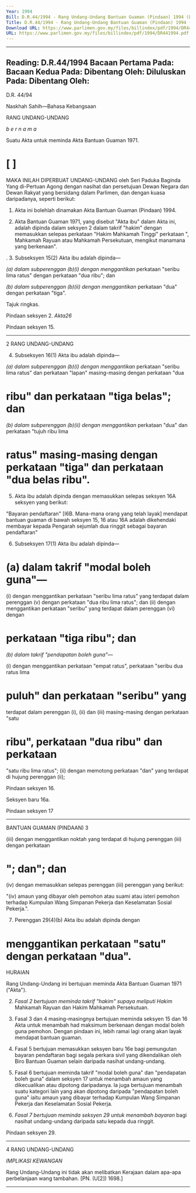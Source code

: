 ```yaml
---
Year: 1994
Bill: D.R.44/1994 - Rang Undang-Undang Bantuan Guaman (Pindaan) 1994 (Lulus)
Title: D.R.44/1994 - Rang Undang-Undang Bantuan Guaman (Pindaan) 1994 (Lulus)
Download URL: https://www.parlimen.gov.my/files/billindex/pdf/1994/DR441994.pdf
URL: https://www.parlimen.gov.my/files/billindex/pdf/1994/DR441994.pdf
---
```

---
Reading:
D.R.44/1994
Bacaan Pertama Pada:
Bacaan Kedua Pada:
Dibentang Oleh:
Diluluskan Pada:
Dibentang Oleh:
---

D.R. 44/94

Naskhah Sahih—Bahasa Kebangsaan

RANG UNDANG-UNDANG

_b e r n a m a_

Suatu Akta untuk meminda Akta Bantuan Guaman
1971.

# [ ]

MAKA INILAH DIPERBUAT UNDANG-UNDANG
oleh Seri Paduka Baginda Yang di-Pertuan Agong dengan
nasihat dan persetujuan Dewan Negara dan Dewan Rakyat
yang bersidang dalam Parlimen, dan dengan kuasa
daripadanya, seperti berikut:

1. Akta ini bolehlah dinamakan Akta Bantuan Guaman
(Pindaan) 1994.

2. Akta Bantuan Guaman 1971, yang disebut "Akta ibu"
dalam Akta ini, adalah dipinda dalam seksyen 2 dalam
takrif "hakim" dengan memasukkan selepas perkataan
"Hakim Mahkamah Tinggi" perkataan ", Mahkamah
Rayuan atau Mahkamah Persekutuan, mengikut manamana yang berkenaan".

. 3. Subseksyen 15(2) Akta ibu adalah dipinda—

_(a) dalam subperenggan (b)(i) dengan menggantikan_
perkataan "seribu lima ratus" dengan perkataan
"dua ribu"; dan

_(b) dalam subperenggan (b)(ii) dengan menggantikan_
perkataan "dua" dengan perkataan "tiga".


Tajuk
ringkas.

Pindaan
seksyen 2.
_Akta26_

Pindaan
seksyen 15.


-----

2 RANG UNDANG-UNDANG

4. Subseksyen 16(1) Akta ibu adalah dipinda—

_(a) dalam subperenggan (b)(i) dengan menggantikan_
perkataan "seribu lima ratus" dan perkataan
"lapan" masing-masing dengan perkataan "dua
# ribu" dan perkataan "tiga belas"; dan

_(b) dalam subperenggan (b)(ii) dengan menggantikan_
perkataan "dua" dan perkataan "tujuh ribu lima
# ratus" masing-masing dengan perkataan "tiga" dan perkataan "dua belas ribu".

5. Akta ibu adalah dipinda dengan memasukkan selepas
seksyen 16A seksyen yang berikut:

"Bayaran
pendaftaran" [I6B. Mana-mana orang yang telah layak]
mendapat bantuan guaman di bawah seksyen
15, 16 atau 16A adalah dikehendaki membayar
kepada Pengarah sejumlah dua ringgit sebagai
bayaran pendaftaran"

6. Subseksyen 17(1) Akta ibu adalah dipinda—

# (a) dalam takrif "modal boleh guna"—

(i) dengan menggantikan perkataan "seribu
lima ratus" yang terdapat dalam perenggan
(v) dengan perkataan "dua ribu lima ratus";
dan
(ii) dengan menggantikan perkataan "seribu"
yang terdapat dalam perenggan (vi) dengan
# perkataan "tiga ribu"; dan

_(b) dalam takrif "pendapatan boleh guna"—_

(i) dengan menggantikan perkataan "empat
ratus", perkataan "seribu dua ratus lima
# puluh" dan perkataan "seribu" yang
terdapat dalam perenggan (i), (ii) dan (iii)
masing-masing dengan perkataan "satu
# ribu", perkataan "dua ribu" dan perkataan
"satu ribu lima ratus";
(ii) dengan memotong perkataan "dan" yang
terdapat di hujung perenggan (ii);


Pindaan
seksyen 16.

Seksyen
baru 16a.

Pindaan
seksyen 17


-----

BANTUAN GUAMAN (PINDAAN) 3

(iii) dengan menggantikan noktah yang terdapat
di hujung perenggan (iii) dengan perkataan
# "; dan"; dan

(iv) dengan memasukkan selepas perenggan
(iii) perenggan yang berikut:

"(iv) amaun yang dibayar oleh pemohon
atau suami atau isteri pemohon
terhadap Kumpulan Wang Simpanan Pekerja dan Keselamatan
Sosial Pekerja.".

7. Perenggan 29(4)(b) Akta ibu adalah dipinda dengan
# menggantikan perkataan "satu" dengan perkataan "dua".

HURAIAN

Rang Undang-Undang ini bertujuan meminda Akta Bantuan Guaman
1971 ("Akta").

2. _Fasal 2 bertujuan meminda takrif "hakim" supaya meliputi Hakim_
Mahkamah Rayuan dan Hakim Mahkamah Persekutuan.

3. Fasal 3 dan 4 masing-masingnya bertujuan meminda seksyen
15 dan 16 Akta untuk menambah had maksimum berkenaan dengan
modal boleh guna pemohon. Dengan pindaan ini, lebih ramai lagi
orang akan layak mendapat bantuan guaman.

4. Fasal 5 bertujuan memasukkan seksyen baru 16e bagi pemungutan
bayaran pendaftaran bagi segala perkara sivil yang dikendalikan
oleh Biro Bantuan Guaman selain daripada nasihat undang-undang.

5. Fasal 6 bertujuan meminda takrif "modal boleh guna" dan
"pendapatan boleh guna" dalam seksyen 17 untuk menambah amaun
yang dikecualikan atau dipotong daripadanya. la juga bertujuan
menambah suatu kategori lain yang akan dipotong daripada "pendapatan
boleh guna" iaitu amaun yang dibayar terhadap Kumpulan Wang
Simpanan Pekerja dan Keselamatan Sosial Pekerja.

6. _Fasal 7 bertujuan meminda seksyen 29 untuk menambah bayaran_
bagi nasihat undang-undang daripada satu kepada dua ringgit.


Pindaan
seksyen 29.


-----

4 RANG UNDANG-UNDANG

_IMPLIKASI_ _KEWANGAN_

Rang Undang-Undang ini tidak akan melibatkan Kerajaan dalam
apa-apa perbelanjaan wang tambahan. [PN. (U[2]) 1698.]


-----

